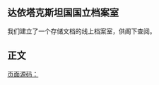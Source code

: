 ## 达依塔克斯坦国国立档案室
我们建立了一个存储文档的线上档案室，供阁下查阅。

## 正文

 [页面源码：](https://github.com/Daitakh/archive/edit/gh-pages/index.md) 


